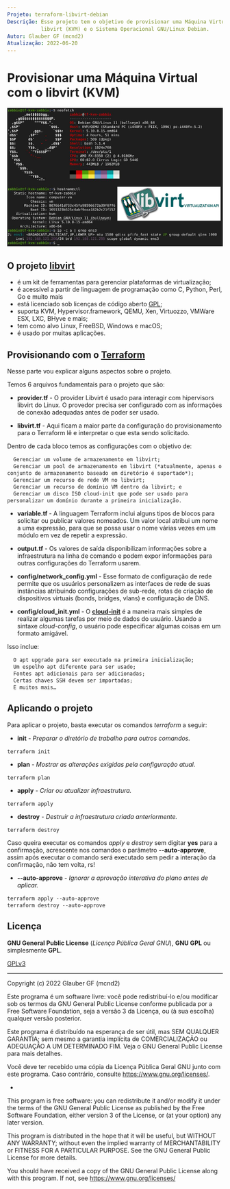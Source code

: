 ```yaml
---
Projeto: terraform-libvirt-debian
Descrição: Esse projeto tem o objetivo de provisionar uma Máquina Virtual (VM) com o provider
           libvirt (KVM) e o Sistema Operacional GNU/Linux Debian.
Autor: Glauber GF (mcnd2)
Atualização: 2022-06-20
---
```


# Provisionar uma Máquina Virtual com o libvirt (KVM)

![Image](https://github.com/glaubergf/terraform-libvirt-debian/blob/main/pictures/vm.jpg)

## O projeto [**libvirt**](https://libvirt.org/)

* é um kit de ferramentas para gerenciar plataformas de virtualização;
* é acessível a partir de linguagem de programação como C, Python, Perl, Go e muito mais
* está licenciado sob licenças de código aberto [GPL](https://en.wikipedia.org/wiki/GNU_Lesser_General_Public_License);
* suporta KVM, Hypervisor.framework, QEMU, Xen, Virtuozzo, VMWare ESX, LXC, BHyve e mais;
* tem como alvo Linux, FreeBSD, Windows e macOS;
* é usado por muitas aplicações.

## Provisionando com o [**Terraform**](https://registry.terraform.io/providers/dmacvicar/libvirt/latest/docs)

Nesse parte vou explicar alguns aspectos sobre o projeto.

Temos 6 arquivos fundamentais para o projeto que são:

* **provider.tf** - O provider Libvirt é usado para interagir com hipervisors libvirt do Linux.
O provedor precisa ser configurado com as informações de conexão adequadas antes de poder ser usado.

* **libvirt.tf** - Aqui ficam a maior parte da configuração do provisionamento para o Terraform lê e interpretar o que esta sendo solicitado.

Dentro de cada bloco temos as configurações com o objetivo de:

      Gerenciar um volume de armazenamento em libvirt;
      Gerenciar um pool de armazenamento em libvirt (*atualmente, apenas o conjunto de armazenamento baseado em diretório é suportado*);
      Gerenciar um recurso de rede VM no libvirt;
      Gerenciar um recurso de domínio VM dentro da libvirt; e
      Gerenciar um disco ISO cloud-init que pode ser usado para personalizar um domínio durante a primeira inicialização.

* **variable.tf** - A linguagem Terraform inclui alguns tipos de blocos para solicitar ou publicar valores nomeados.
Um valor local atribui um nome a uma expressão, para que se possa usar o nome várias vezes em um módulo em vez de repetir a expressão.

* **output.tf** - Os valores de saída disponibilizam informações sobre a infraestrutura na linha de comando e podem expor informações para outras configurações do Terraform usarem.

* **config/network_config.yml** - Esse formato de configuração de rede permite que os usuários personalizem as interfaces de rede de suas instâncias atribuindo configurações de sub-rede, rotas de criação de dispositivos virtuais (bonds, bridges, vlans) e configuração de DNS.

* **config/cloud_init.yml** - O [**cloud-init**](https://cloudinit.readthedocs.io/en/latest/index.html) é a maneira mais simples de realizar algumas tarefas por meio de dados do usuário. Usando a sintaxe *cloud-config*, o usuário pode especificar algumas coisas em um formato amigável.

Isso inclue:

      O apt upgrade para ser executado na primeira inicialização;
      Um espelho apt diferente para ser usado;
      Fontes apt adicionais para ser adicionadas;
      Certas chaves SSH devem ser importadas;
      E muitos mais…

## Aplicando o projeto

Para aplicar o projeto, basta executar os comandos *terraform* a seguir:

* **init** - *Preparar o diretório de trabalho para outros comandos.*

```
terraform init
```

* **plan** - *Mostrar as alterações exigidas pela configuração atual.*

```
terraform plan
```

* **apply** - *Criar ou atualizar infraestrutura.*

```
terraform apply
```

* **destroy** - *Destruir a infraestrutura criada anteriormente.*

```
terraform destroy
```

Caso queira executar os comandos *apply* e *destroy* sem digitar **yes** para a confirmação, acrescente nos comandos o parâmetro **--auto-approve**, assim após executar o comando será executado sem pedir a interação da confirmação, não tem volta, rs!

* **--auto-approve** - *Ignorar a aprovação interativa do plano antes de aplicar.*

```
terraform apply --auto-approve
terraform destroy --auto-approve
```

## Licença

**GNU General Public License** (_Licença Pública Geral GNU_), **GNU GPL** ou simplesmente **GPL**.

[GPLv3](https://www.gnu.org/licenses/gpl-3.0.html)

------

Copyright (c) 2022 Glauber GF (mcnd2)

Este programa é um software livre: você pode redistribuí-lo e/ou modificar
sob os termos da GNU General Public License conforme publicada por
a Free Software Foundation, seja a versão 3 da Licença, ou
(à sua escolha) qualquer versão posterior.

Este programa é distribuído na esperança de ser útil,
mas SEM QUALQUER GARANTIA; sem mesmo a garantia implícita de
COMERCIALIZAÇÃO ou ADEQUAÇÃO A UM DETERMINADO FIM. Veja o
GNU General Public License para mais detalhes.

Você deve ter recebido uma cópia da Licença Pública Geral GNU
junto com este programa. Caso contrário, consulte <https://www.gnu.org/licenses/>.

*

This program is free software: you can redistribute it and/or modify
it under the terms of the GNU General Public License as published by
the Free Software Foundation, either version 3 of the License, or
(at your option) any later version.

This program is distributed in the hope that it will be useful,
but WITHOUT ANY WARRANTY; without even the implied warranty of
MERCHANTABILITY or FITNESS FOR A PARTICULAR PURPOSE.  See the
GNU General Public License for more details.

You should have received a copy of the GNU General Public License
along with this program.  If not, see <https://www.gnu.org/licenses/>
